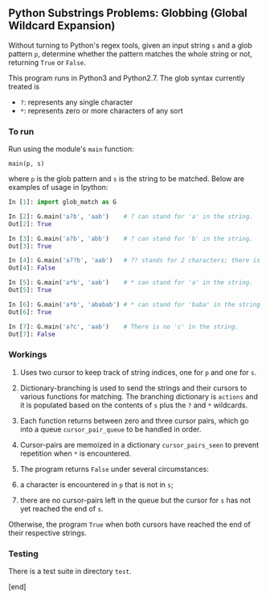 ## Python Substrings Problems: Globbing (Global Wildcard Expansion)

Without turning to Python's regex tools, given an input string `s` and a glob pattern `p`, determine whether the pattern matches the whole string or not, returning `True` or `False`.

This program runs in Python3 and Python2.7. The glob syntax currently treated is

 * `?`: represents any single character
 * `*`: represents zero or more characters of any sort

### To run

Run using the module's `main` function:

    main(p, s)

where `p` is the glob pattern and `s` is the string to be matched. Below are examples of usage in Ipython:

```python
In [1]: import glob_match as G

In [2]: G.main('a?b', 'aab')    # ? can stand for 'a' in the string.
Out[2]: True

In [3]: G.main('a?b', 'abb')    # ? can stand for 'b' in the string.
Out[3]: True

In [4]: G.main('a??b', 'aab')   # ?? stands for 2 characters; there is only one.
Out[4]: False

In [5]: G.main('a*b', 'aab')    # * can stand for 'a' in the string.
Out[5]: True

In [6]: G.main('a*b', 'ababab') # * can stand for 'baba' in the string.
Out[6]: True

In [7]: G.main('a?c', 'aab')    # There is no 'c' in the string.
Out[7]: False
```

### Workings

 1. Uses two cursor to keep track of string indices, one for `p` and one for `s`.

 1. Dictionary-branching is used to send the strings and their cursors to various functions for matching. The branching dictionary is `actions` and it is populated based on the contents of `s` plus the `?` and `*` wildcards.

 1. Each function returns between zero and three cursor pairs, which go into a queue `cursor_pair_queue` to be handled in order.

 1. Cursor-pairs are memoized in a dictionary `cursor_pairs_seen` to prevent repetition when `*` is encountered.

 1. The program returns `False` under several circumstances:

   2. a character is encountered in `p` that is not in `s`;
   2. there are no cursor-pairs left in the queue but the cursor for `s` has not yet reached the end of `s`.

   Otherwise, the program `True` when both cursors have reached the end of their respective strings.

### Testing

There is a test suite in directory `test`.

[end]
